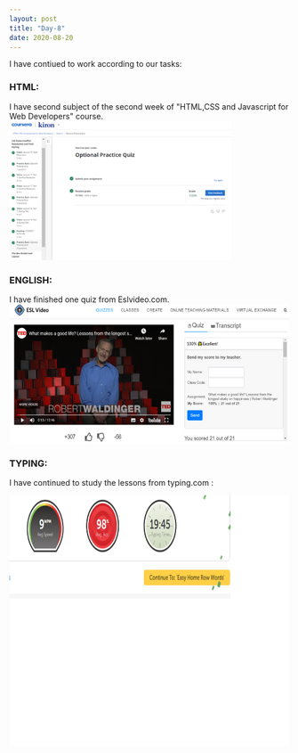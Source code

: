```yaml
---
layout: post
title: "Day-8"
date: 2020-08-20
---
```

I have contiued to work according to our tasks:

<h3> HTML: </h3>
I have second subject of the second week of "HTML,CSS and Javascript for Web Developers" course.

<img src="/Images/CourseraHtml4.png" alt="day6HTML" height="250">

<h3> ENGLISH: </h3>
I have finished one quiz from Eslvideo.com.

<img src="/Images/EslVideo10.png" alt="day8English" height="250">

<h3> TYPING: </h3>

I have continued to study the lessons from  typing.com :

<img src="/Images/Typing7.png" alt="day8Typing" height="450">
